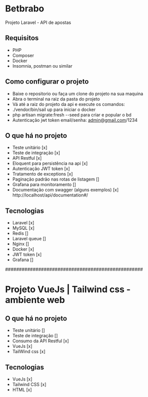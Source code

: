 # Betbrabo
Projeto Laravel - API de apostas

## Requisitos
- PHP
- Composer
- Docker
- Insomnia, postman ou similar

## Como configurar o projeto
- Baixe o repositorio ou faça um clone do projeto na sua maquina
- Abra o terminal na raiz da pasta do projeto
- Vá até a raiz do projeto da api e execute os comandos:
- ./vendor/bin/sail up para iniciar o docker
- php artisan migrate:fresh --seed para criar e popular o bd
- Autenticação jwt token email/senha: admin@gmail.com/1234

## O que há no projeto
- Teste unitário [x]
- Teste de integração [x]
- API Restful [x]
- Eloquent para persistência na api [x]
- Autenticação JWT token [x]
- Tratamento de exceptions [x]
- Paginação padrão nas rotas de listagem []
- Grafana para monitoramento []
- Documentação com swagger (alguns exemplos) [x]
    http://localhost/api/documentation#/

## Tecnologias
- Laravel [x]
- MySQL [x]
- Redis []
- Laravel queue []
- Nginx []
- Docker [x]
- JWT token [x]
- Grafana []

##################################################

# Projeto VueJs | Tailwind css - ambiente web 

## O que há no projeto
- Teste unitário []
- Teste de integração []
- Consumo da API Restful [x]
- VueJs [x]
- TailWind css [x]

## Tecnologias
- VueJs [x]
- Tailwind CSS [x]
- HTML [x]

